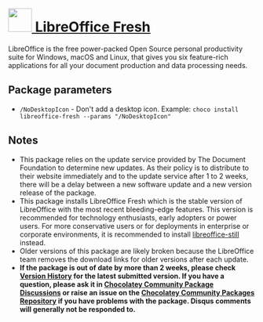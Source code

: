 # [<img src="https://cdn.rawgit.com/chocolatey/chocolatey-coreteampackages/edba4a5849ff756e767cba86641bea97ff5721fe/icons/libreoffice.svg" width="48" height="48"/> LibreOffice Fresh](https://chocolatey.org/packages/libreoffice-fresh)

LibreOffice is the free power-packed Open Source personal productivity suite for Windows, macOS and Linux, that gives you six feature-rich applications for all your document production and data processing needs.

## Package parameters
* `/NoDesktopIcon` - Don't add a desktop icon.
Example: `choco install libreoffice-fresh --params "/NoDesktopIcon"`

## Notes

- This package relies on the update service provided by The Document Foundation to determine new updates. As their policy is to distribute to their website immediately and to the update service after 1 to 2 weeks, there will be a delay between a new software update and a new version release of the package.
- This package installs LibreOffice Fresh which is the stable version of LibreOffice with the most recent bleeding-edge features. This version is recommended for technology enthusiasts, early adopters or power users. For more conservative users or for deployments in enterprise or corporate environments, it is recommended to install [libreoffice-still](/packages/libreoffice-still) instead.
- Older versions of this package are likely broken because the LibreOffice team removes the download links for older versions after each update.
- **If the package is out of date by more than 2 weeks, please check [Version History](#versionhistory) for the latest submitted version. If you have a question, please ask it in [Chocolatey Community Package Discussions](https://github.com/chocolatey-community/chocolatey-packages/discussions) or raise an issue on the [Chocolatey Community Packages Repository](https://github.com/chocolatey-community/chocolatey-packages/issues) if you have problems with the package. Disqus comments will generally not be responded to.**

